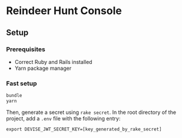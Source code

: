 # Reindeer Hunt Console

## Setup

### Prerequisites

-   Correct Ruby and Rails installed
-   Yarn package manager

### Fast setup

```bash
bundle
yarn
```

Then, generate a secret using `rake secret`.
In the root directory of the project, add a `.env` file with the following entry:

```env
export DEVISE_JWT_SECRET_KEY=[key_generated_by_rake_secret]
```
